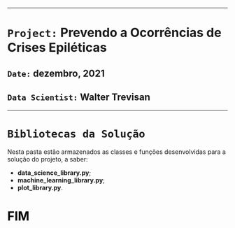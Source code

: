 ***
# `Project:` Prevendo a Ocorrências de Crises Epiléticas

## `Date:` dezembro, 2021

## `Data Scientist:` Walter Trevisan
***

# `Bibliotecas da Solução`

Nesta pasta estão armazenados as classes e funções desenvolvidas para a solução do projeto, a saber:

* **data_science_library.py**;
* **machine_learning_library.py**;
* **plot_library.py**.

# <font color='black'>FIM</font>
